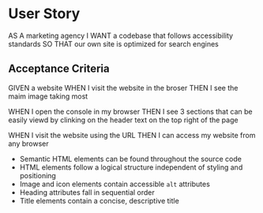 # User Story

AS A marketing agency
I WANT a codebase that follows accessibility standards
SO THAT our own site is optimized for search engines

## Acceptance Criteria

GIVEN a website 
WHEN I visit the website in the broser 
THEN I see the maim image taking most

WHEN I open the console in my browser
THEN I see 3 sections that can be easily viewd by clinking on the header text on the top right of the page 

WHEN I visit the website using the URL
THEN I can access my website from any browser

* Semantic HTML elements can be found throughout the source code
* HTML elements follow a logical structure independent of styling and positioning
* Image and icon elements contain accessible `alt` attributes
* Heading attributes fall in sequential order
* Title elements contain a concise, descriptive title
